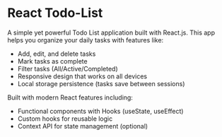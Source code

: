 # React Todo-List

A simple yet powerful Todo List application built with React.js. This app helps you organize your daily tasks with features like:

- Add, edit, and delete tasks
- Mark tasks as complete
- Filter tasks (All/Active/Completed)
- Responsive design that works on all devices
- Local storage persistence (tasks save between sessions)

Built with modern React features including:
- Functional components with Hooks (useState, useEffect)
- Custom hooks for reusable logic
- Context API for state management (optional)
